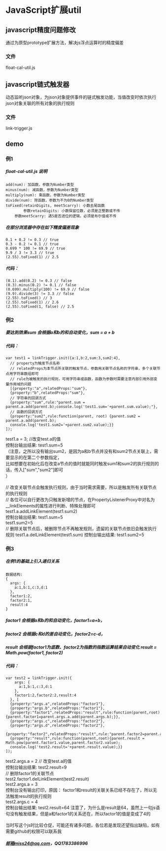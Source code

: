 JavaScript扩展util
=

javascript精度问题修改
-
通过为原型prototype扩展方法，解决js浮点运算时的精度偏差

### 文件
float-cal-util.js

javascript链式触发器
-
动态监听json对象，为json对象提供事件的链式触发功能，当值改变时依次执行json对象关联的所有对象的执行规则

### 文件
link-trigger.js

demo
-

### 例1
##### float-cal-util.js 说明
    add(num): 加函数，参数为Number类型
    minus(num): 减函数，参数为Number类型
    multiply(num): 乘函数，参数为Number类型
    divide(num): 除函数，参数为不为0的Number类型
    toFixed(retainDigits, meet5carry): 小数去尾函数
            参数retainDigits: 小数保留位数，必须是正整数或不传
	    参数meet5carry: 遇5是否进位的逻辑，必须是布尔值或不传
##### 在部分浏览器中存在如下精度偏差现象
    0.1 + 0.2 != 0.3 // true
    0.3 - 0.2 != 0.1 // true
    0.699 * 100 != 69.9 // true
    9.9 / 3 != 3.3 // true
    (2.55).toFixed(1) // 2.5
##### 代码：
    (0.1).add(0.2) != 0.3 // false
    (0.3).minus(0.2) != 0.1 // false
    (0.699).multiply(100) != 69.9 // false
    (9.9).divide(3) != 3.3 // false
    (2.55).toFixed() // 3
    (2.55).toFixed(1) // 2.6
    (2.55).toFixed(1, false) // 2.5

### 例2
##### 要达到效果sum 会根据a和b的和自动变化，sum = a + b
##### 代码：
    var test1 = linkTrigger.init({a:1,b:2,sum:3,sum2:4},
      // property为触发节点名称
      // relatedProps为本节点所关联的触发节点，参数用关联节点名称的字符串，多个关联节点用字符串数组即可
      // rule为被触发的执行规则，可用字符串或函数，函数为参数时需要注意内部引用外部变量作用域的问题
      [{property:"a",relatedProps:"sum"},
      {property:"b",relatedProps:"sum"},
      // 字符串的回调方式
      {property:"sum",rule:"parent.sum = parent.a.add(parent.b);console.log('test1.sum='+parent.sum.value);"},
      // 函数的回调方式
      {property:"sum2",rule:function(parent, root) {parent.sum2 = parent.a.add(parent.b);
      console.log('test1.sum2='+parent.sum2.value);}}
    ]);

test1.a = 3;  //改变test.a的值<br>
控制台输出结果:  test1.sum=5<br>
（注意，之所以没有输出sum2，是因为a和b节点并没有和sum2节点关联上，需要显示的在第二个参数指定，<br>
  比如想要在初始化后在改变a节点的值时就能同时触发sum1和sum2的执行规则的话，传入["sum","sum2"]即可<br>
）<br>
<br>
// 改变关联节点会触发执行规则，由于当时需求需要，所以是触发所有关联节点的执行规则<br>
// 各位可以自行更改为只触发新增的节点，在PropertyListenerProxy中对名为__linkElements的属性进行判断、特殊处理即可<br>
test1.a.addLinkElement(test1.sum2)<br>
控制台输出结果:   test1.sum=5<br>
                test1.sum2=5<br>
// 删除关联节点后，被删除节点不再触发规则，遗留的关联节点依旧会触发执行规则
test1.a.delLinkElement(test1.sum)
控制台输出结果:  test1.sum2=5
 
### 例3
##### 在例1的基础上引入递归关系
    数据结构:
    {
      args: {
        a:1,b:1,c:3,d:1
      },
      factor1:2,
      factor2:1,
      result:4
    }
##### factor1 会根据a和b的和自动变化，factor1=a+b，
##### factor2 会根据c和d的差自动变化，factor2=c-d，
##### result  会根据factor1为底数、factor2为指数的指数运算结果自动变化  result = Math.pow(factor1, factor2)
##### 代码：
    var test2 = linkTrigger.init({
        args: {
          a:1,b:1,c:3,d:1
        },
        factor1:2,factor2:2,result:4
      }, [
      {property:"args.a",relatedProps:"factor1"},
      {property:"args.b",relatedProps:"factor1"},
      {property:"factor1",relatedProps:"result",rule:function(parent,root){parent.factor1=parent.args.a.add(parent.args.b);}},
      {property:"args.c",relatedProps:"factor2"},
      {property:"args.d",relatedProps:"factor2"},
      {property:"factor2",relatedProps:"result",rule:"parent.factor2=parent.args.c.sub(parent.args.d);"},
      {property:"result",rule:function(parent,root){parent.result = Math.pow(parent.factor1.value,parent.factor2.value);
      console.log('test2.result='+parent.result.value);}}
    ]);
test2.args.a = 2  // 改变test.a的值<br>
控制台输出结果:  test2.result=9<br>
// 删除factor1的关联节点<br>
test2.factor1.delLinkElement(test2.result)<br>
test2.args.a = 3<br>
控制台没有输出打印，原因： factor1和result的关联关系已经不存在了，所以无法触发result的执行规则<br>
test2.args.c = 4<br>
控制台输出结果:  test2.result=64   注意了，为什么是result是64，虽然上一句js语句没有触发结果，但是a和factor1的关系还在，所以factor1的值是变成了4的<br>
<br>
当时写这个js时比较仓促，可能还有诸多问题，各位若是发现还望指出缺陷，如有需要github的权限可以联系我 
##### 邮箱miss24@qq.com，QQ1783386996
